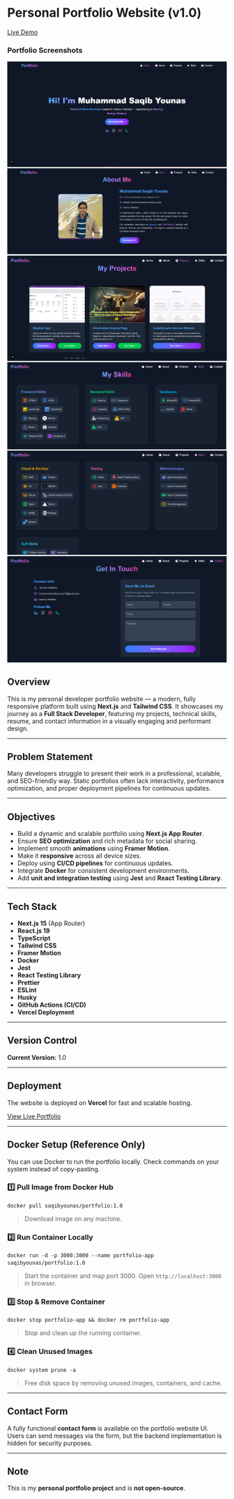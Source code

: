 # Personal Portfolio Website (v1.0)

[Live Demo](https://portfolio-github-io-seven-gamma.vercel.app)

### Portfolio Screenshots

![Portfolio 1](images/Portfolio-1.PNG)
![Portfolio 2](images/Portfolio-2.PNG)
![Portfolio 3](images/Portfolio-3.PNG)
![Portfolio 4](images/Portfolio-4.PNG)
![Portfolio 5](images/Portfolio-5.PNG)
![Portfolio 6](images/Portfolio-6.PNG)

## Overview

This is my personal developer portfolio website — a modern, fully responsive platform built using **Next.js** and **Tailwind CSS**. It showcases my journey as a **Full Stack Developer**, featuring my projects, technical skills, resume, and contact information in a visually engaging and performant design.

---

## Problem Statement

Many developers struggle to present their work in a professional, scalable, and SEO-friendly way. Static portfolios often lack interactivity, performance optimization, and proper deployment pipelines for continuous updates.

---

## Objectives

- Build a dynamic and scalable portfolio using **Next.js App Router**.
- Ensure **SEO optimization** and rich metadata for social sharing.
- Implement smooth **animations** using **Framer Motion**.
- Make it **responsive** across all device sizes.
- Deploy using **CI/CD pipelines** for continuous updates.
- Integrate **Docker** for consistent development environments.
- Add **unit and integration testing** using **Jest** and **React Testing Library**.

---

## Tech Stack

- **Next.js 15** (App Router)
- **React.js 19**
- **TypeScript**
- **Tailwind CSS**
- **Framer Motion**
- **Docker**
- **Jest**
- **React Testing Library**
- **Prettier**
- **ESLint**
- **Husky**
- **GitHub Actions (CI/CD)**
- **Vercel Deployment**

---

## Version Control

**Current Version:** 1.0

---

## Deployment

The website is deployed on **Vercel** for fast and scalable hosting.

[View Live Portfolio](https://portfolio-github-io-seven-gamma.vercel.app)

---

## Docker Setup (Reference Only)

You can use Docker to run the portfolio locally. Check commands on your system instead of copy-pasting.

### 1️⃣ Pull Image from Docker Hub

`docker pull saqibyounas/portfolio:1.0`

> Download image on any machine.

### 2️⃣ Run Container Locally

`docker run -d -p 3000:3000 --name portfolio-app saqibyounas/portfolio:1.0`

> Start the container and map port 3000. Open `http://localhost:3000` in browser.

### 3️⃣ Stop & Remove Container

`docker stop portfolio-app && docker rm portfolio-app`

> Stop and clean up the running container.

### 4️⃣ Clean Unused Images

`docker system prune -a`

> Free disk space by removing unused images, containers, and cache.

---

## Contact Form

A fully functional **contact form** is available on the portfolio website UI.  
Users can send messages via the form, but the backend implementation is hidden for security purposes.

---

## Note

This is my **personal portfolio project** and is **not open-source**.
